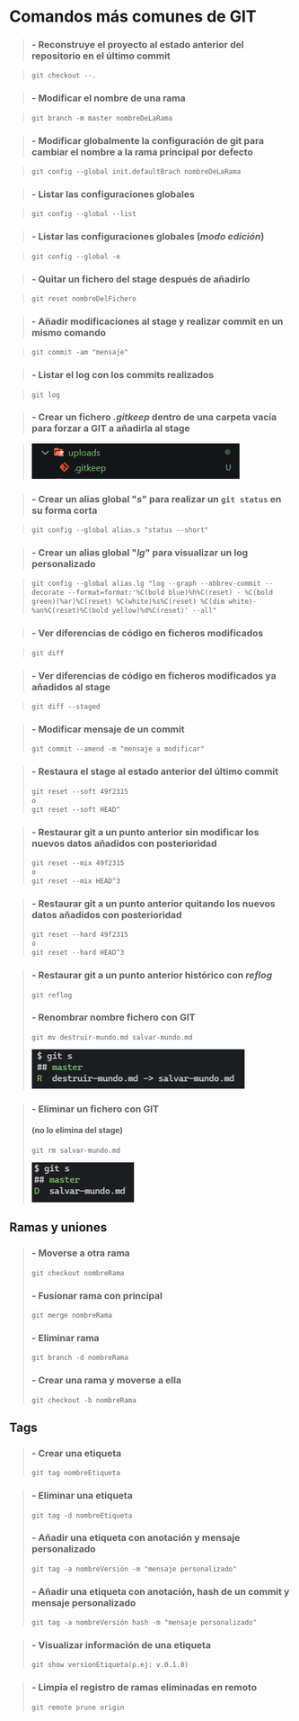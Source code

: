 # Comandos más comunes de GIT

> ### - Reconstruye el proyecto al estado anterior del repositorio en el último commit

> ```
> git checkout --.
> ```

> ### - Modificar el nombre de una **rama**

> ```
> git branch -m master nombreDeLaRama
> ```

> ### - Modificar globalmente la configuración de git para cambiar el nombre a la **rama** principal por defecto

> ```
> git config --global init.defaultBrach nombreDeLaRama
> ```

> ### - Listar las configuraciones globales

> ```
> git config --global --list
> ```

> ### - Listar las configuraciones globales (_modo edición_)

> ```
> git config --global -e
> ```

> ### - Quitar un fichero del stage después de añadirlo

> ```
> git reset nombreDelFichero
> ```

> ### - Añadir modificaciones al stage y realizar commit en un mismo comando

> ```
> git commit -am "mensaje"
> ```

> ### - Listar el log con los commits realizados

> ```
> git log
> ```

> ### - Crear un fichero **_.gitkeep_** dentro de una carpeta vacía para forzar a GIT a añadirla al stage

> ![gitkeep](https://github.com/DavidPerezOrfila/gitCommands/blob/master/img/gitkeep.PNG)

> ### - Crear un **alias** global "**_s_**" para realizar un `git status` en su forma corta

> ```
> git config --global alias.s "status --short"
> ```

> ### - Crear un **alias** global "**_lg_**" para visualizar un log personalizado

> ```
> git config --global alias.lg "log --graph --abbrev-commit --decorate --format=format:'%C(bold blue)%h%C(reset) - %C(bold green)(%ar)%C(reset) %C(white)%s%C(reset) %C(dim white)- %an%C(reset)%C(bold yellow)%d%C(reset)' --all"
> ```

> ### - Ver diferencias de código en ficheros modificados

> ```
> git diff
> ```

> ### - Ver diferencias de código en ficheros modificados ya añadidos al **stage**

> ```
> git diff --staged
> ```

> ### - Modificar mensaje de un commit
>
> ```
> git commit --amend -m "mensaje a modificar"
> ```

> ### - Restaura el stage al estado anterior del último commit
>
> ```
> git reset --soft 49f2315
> o
> git reset --soft HEAD^
> ```

> ### - Restaurar git a un punto anterior sin modificar los nuevos datos añadidos con posterioridad
>
> ```
> git reset --mix 49f2315
> o
> git reset --mix HEAD^3
> ```

> ### - Restaurar git a un punto anterior quitando los nuevos datos añadidos con posterioridad
>
> ```
> git reset --hard 49f2315
> o
> git reset --hard HEAD^3
> ```

> ### - Restaurar git a un punto anterior histórico con **_reflog_**
>
> ```
> git reflog
> ```
>
> ### - Renombrar nombre fichero con **GIT**
>
> ```
> git mv destruir-mundo.md salvar-mundo.md
> ```
>
> ![salvar-mundo](https://github.com/DavidPerezOrfila/gitCommands/blob/master/img/salvar-mundo.PNG)

> ### - Eliminar un fichero con **GIT**
>
> #### (no lo elimina del stage)
>
> ```
> git rm salvar-mundo.md
> ```
>
> ![salvar-mundoGITrm](https://github.com/DavidPerezOrfila/gitCommands/blob/master/img/salvar-mundoGITrm.PNG?)

## Ramas y uniones

> ### - Moverse a otra rama
>
> ```
> git checkout nombreRama
> ```
>
> ### - Fusionar rama con principal
>
> ```
> git merge nombreRama
> ```
>
> ### - Eliminar rama
>
> ```
> git branch -d nombreRama
> ```
>
> ### - Crear una rama y moverse a ella
>
> ```
> git checkout -b nombreRama
> ```

## Tags

> ### - Crear una etiqueta
>
> ```
> git tag nombreEtiqueta
> ```

> ### - Eliminar una etiqueta
>
> ```
> git tag -d nombreEtiqueta
> ```
>
> ### - Añadir una etiqueta con anotación y mensaje personalizado
>
> ```
> git tag -a nombreVersión -m "mensaje personalizado"
> ```
>
> ### - Añadir una etiqueta con anotación, hash de un commit y mensaje personalizado
>
> ```
> git tag -a nombreVersión hash -m "mensaje personalizado"
> ```

> ### - Visualizar información de una etiqueta
>
> ```
> git show versionEtiqueta(p.ej: v.0.1.0)
> ```

> ### - Limpia el registro de ramas eliminadas en remoto
>
> ```
> git remote prune origin
> ```
